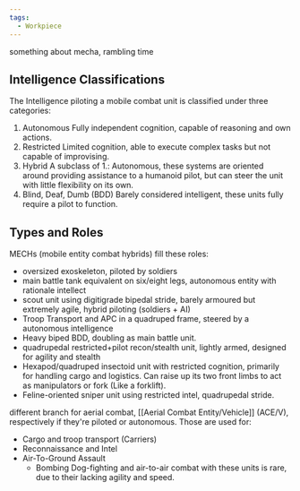 ```yaml
---
tags:
  - Workpiece
---
```

something about mecha, rambling time
## Intelligence Classifications
The Intelligence piloting a mobile combat unit is classified under three categories:
1. Autonomous
	 Fully independent cognition, capable of reasoning and own actions. 
 2. Restricted
	 Limited cognition, able to execute complex tasks but not capable of improvising.
 3. Hybrid
	 A subclass of 1.: Autonomous,  these systems are oriented around providing assistance to a humanoid pilot, but can steer the unit with little flexibility on its own.
4. Blind, Deaf, Dumb (BDD)
	 Barely considered intelligent, these units fully require a pilot to function.  
## Types and Roles
MECHs (mobile entity combat hybrids) fill these roles:
- oversized exoskeleton, piloted by soldiers
- main battle tank equivalent on six/eight legs, autonomous entity with rationale intellect
- scout unit using digitigrade bipedal stride, barely armoured but extremely agile, hybrid piloting (soldiers + AI)
- Troop Transport and APC in a quadruped frame, steered by a autonomous intelligence
- Heavy biped BDD, doubling as main battle unit.
- quadrupedal restricted+pilot recon/stealth unit, lightly armed, designed for agility and stealth
- Hexapod/quadruped insectoid unit with restricted cognition, primarily for handling cargo and logistics.
	Can raise up its two front limbs to act as manipulators or fork (Like a forklift). 
- Feline-oriented sniper unit using restricted intel, quadrupedal stride. 


different branch for aerial combat, [[Aerial Combat Entity/Vehicle]] (ACE/V), respectively if they're piloted or autonomous.
Those are used for:
- Cargo and troop transport (Carriers)
- Reconnaissance and Intel
- Air-To-Ground Assault
	- Bombing
Dog-fighting and air-to-air combat with these units is rare, due to their lacking agility and speed. 